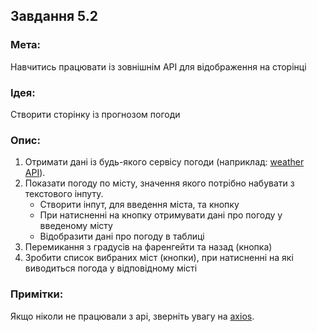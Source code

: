 ## Завдання 5.2

### Мета:
Навчитись працювати із зовнішнім API для відображення на сторінці

### Ідея:
Створити сторінку із прогнозом погоди

### Опис:
1. Отримати дані із будь-якого сервісу погоди (наприклад: [weather API](https://openweathermap.org/)).
2. Показати погоду по місту, значення якого потрібно набувати з текстового інпуту.
   - Створити інпут, для введення міста, та кнопку
   - При натисненні на кнопку отримувати дані про погоду у введеному місту
   - Відобразити дані про погоду в таблиці
3. Перемикання з градусів на фаренгейти та назад (кнопка)
4. Зробити список вибраних міст (кнопки), при натисненні на які виводиться погода у відповідному місті

### Примітки:
Якщо ніколи не працювали з api, зверніть увагу на [axios](https://www.npmjs.com/package/axios).
